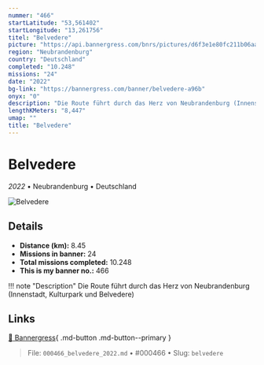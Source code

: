 ```yaml
---
nummer: "466"
startLatitude: "53,561402"
startLongitude: "13,261756"
titel: "Belvedere"
picture: "https://api.bannergress.com/bnrs/pictures/d6f3e1e80fc211b06aa34bcc8e4b25cc"
region: "Neubrandenburg"
country: "Deutschland"
completed: "10.248"
missions: "24"
date: "2022"
bg-link: "https://bannergress.com/banner/belvedere-a96b"
onyx: "0"
description: "Die Route führt durch das Herz von Neubrandenburg (Innenstadt, Kulturpark und Belvedere)"
lengthKMeters: "8,447"
umap: ""
title: "Belvedere"
---
```

# Belvedere

*2022* • Neubrandenburg • Deutschland

![Belvedere](https://api.bannergress.com/bnrs/pictures/d6f3e1e80fc211b06aa34bcc8e4b25cc)

## Details
- **Distance (km):** 8.45
- **Missions in banner:** 24
- **Total missions completed:** 10.248
- **This is my banner no.:** 466


!!! note "Description"
    Die Route führt durch das Herz von Neubrandenburg (Innenstadt, Kulturpark und Belvedere)



## Links
[🔗 Bannergress](https://bannergress.com/banner/belvedere-a96b){ .md-button .md-button--primary }



> File: `000466_belvedere_2022.md` • #000466 • Slug: `belvedere`
